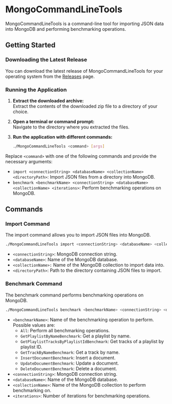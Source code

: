 # MongoCommandLineTools

MongoCommandLineTools is a command-line tool for importing JSON data into MongoDB and performing benchmarking operations.

## Getting Started

### Downloading the Latest Release

You can download the latest release of MongoCommandLineTools for your operating system from the [Releases](https://github.com/thomasreuvers/MongoCommandLineTools/releases) page.

### Running the Application

1. **Extract the downloaded archive:**  
   Extract the contents of the downloaded zip file to a directory of your choice.

2. **Open a terminal or command prompt:**  
   Navigate to the directory where you extracted the files.

3. **Run the application with different commands:**

   ```bash
   ./MongoCommandLineTools <command> [args]
   ```

Replace `<command>` with one of the following commands and provide the necessary arguments:

- `import <connectionString> <databaseName> <collectionName> <directoryPath>`: Import JSON files from a directory into MongoDB.
- `benchmark <benchmarkName> <connectionString> <databaseName> <collectionName> <iterations>`: Perform benchmarking operations on MongoDB.

## Commands

### Import Command
The import command allows you to import JSON files into MongoDB.
```bash
./MongoCommandLineTools import <connectionString> <databaseName> <collectionName> <directoryPath>
```
- `<connectionString>`: MongoDB connection string.
- `<databaseName>`: Name of the MongoDB database.
- `<collectionName>:` Name of the MongoDB collection to import data into.
- `<directoryPath>`: Path to the directory containing JSON files to import.

### Benchmark Command
The benchmark command performs benchmarking operations on MongoDB.
```bash
./MongoCommandLineTools benchmark <benchmarkName> <connectionString> <databaseName> <collectionName> <iterations>
```
- `<benchmarkName>`: Name of the benchmarking operation to perform. Possible values are:
  - `All`: Perform all benchmarking operations.
  - `GetPlaylistByNameBenchmark`: Get a playlist by name.
  - `GetPlaylistTracksByPlaylistIdBenchmark`: Get tracks of a playlist by playlist ID.
  - `GetTrackByNameBenchmark`: Get a track by name.
  - `InsertDocumentBenchmark`: Insert a document.
  - `UpdateDocumentBenchmark`: Update a document.
  - `DeleteDocumentBenchmark`: Delete a document.
- `<connectionString>`: MongoDB connection string.
- `<databaseName>`: Name of the MongoDB database.
- `<collectionName>`: Name of the MongoDB collection to perform benchmarking on.
- `<iterations>`: Number of iterations for benchmarking operations.
